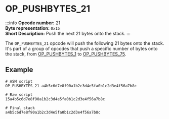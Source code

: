 # OP_PUSHBYTES_21
:::info
**Opcode number:** 21  
**Byte representation:** `0x15`  
**Short Description:** Push the next 21 bytes onto the stack. 
:::

The `OP_PUSHBYTES_21` opcode will push the following 21 bytes onto the stack. It's part of a group of opcodes that push a specific number of bytes onto the stack, from [OP_PUSHBYTES_1](./OP_PUSHBYTES_1.md) to [OP_PUSHBYTES_75](./OP_PUSHBYTES_75.md).

## Example
```shell
# ASM script
OP_PUSHBYTES_21 a4b5c6d7e8f90a1b2c3d4e5fa0b1c2d3e4f56a7b8c

# Raw script
15a4b5c6d7e8f90a1b2c3d4e5fa0b1c2d3e4f56a7b8c

# Final stack
a4b5c6d7e8f90a1b2c3d4e5fa0b1c2d3e4f56a7b8c
```
